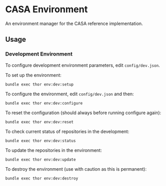 # CASA Environment

An environment manager for the CASA reference implementation.

## Usage

### Development Environment

To configure development environment parameters, edit `config/dev.json`.

To set up the environment:

```
bundle exec thor env:dev:setup
```

To configure the environment, edit `config/dev.json` and then:

```
bundle exec thor env:dev:configure
```

To reset the configuration (should always before running configure again):

```
bundle exec thor env:dev:reset
```

To check current status of repositories in the development:

```
bundle exec thor env:dev:status
```

To update the repositories in the environment:

```
bundle exec thor env:dev:update
```

To destroy the environment (use with caution as this is permanent):

```
bundle exec thor env:dev:destroy
```
